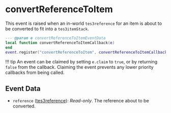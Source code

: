 # convertReferenceToItem

This event is raised when an in-world `tes3reference` for an item is about to be converted to fit into a `tes3itemStack`.

```lua
--- @param e convertReferenceToItemEventData
local function convertReferenceToItemCallback(e)
end
event.register("convertReferenceToItem", convertReferenceToItemCallback)
```

!!! tip
	An event can be claimed by setting `e.claim` to `true`, or by returning `false` from the callback. Claiming the event prevents any lower priority callbacks from being called.

## Event Data

* `reference` ([tes3reference](../../types/tes3reference)): *Read-only*. The reference about to be converted.

